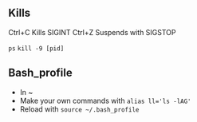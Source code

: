 ## Kills
Ctrl+C Kills SIGINT
Ctrl+Z Suspends with SIGSTOP

`ps`
`kill -9 [pid]`

## Bash_profile
- In ~
- Make your own commands with `alias ll='ls -lAG'`
- Reload with `source ~/.bash_profile`
